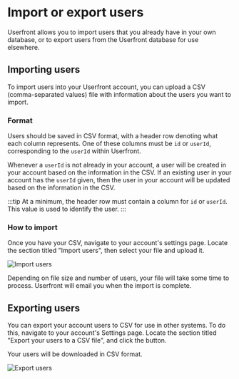 # Import or export users

Userfront allows you to import users that you already have in your own database, or to export users from the Userfront database for use elsewhere.

## Importing users

To import users into your Userfront account, you can upload a CSV (comma-separated values) file with information about the users you want to import.

### Format

Users should be saved in CSV format, with a header row denoting what each column represents. One of these columns must be `id` or `userId`, corresponding to the `userId` within Userfront.

Whenever a `userId` is not already in your account, a user will be created in your account based on the information in the CSV. If an existing user in your account has the `userId` given, then the user in your account will be updated based on the information in the CSV.

:::tip
At a minimum, the header row must contain a column for `id` or `userId`. This value is used to identify the user.
:::

### How to import

Once you have your CSV, navigate to your account's settings page. Locate the section titled "Import users", then select your file and upload it.

![Import users](https://res.cloudinary.com/component/image/upload/v1587745634/permanent/import-users.png)

Depending on file size and number of users, your file will take some time to process. Userfront will email you when the import is complete.

## Exporting users

You can export your account users to CSV for use in other systems. To do this, navigate to your account's Settings page. Locate the section titled "Export your users to a CSV file", and click the button.

Your users will be downloaded in CSV format.

![Export users](https://res.cloudinary.com/component/image/upload/v1587748201/permanent/export-users.png)
